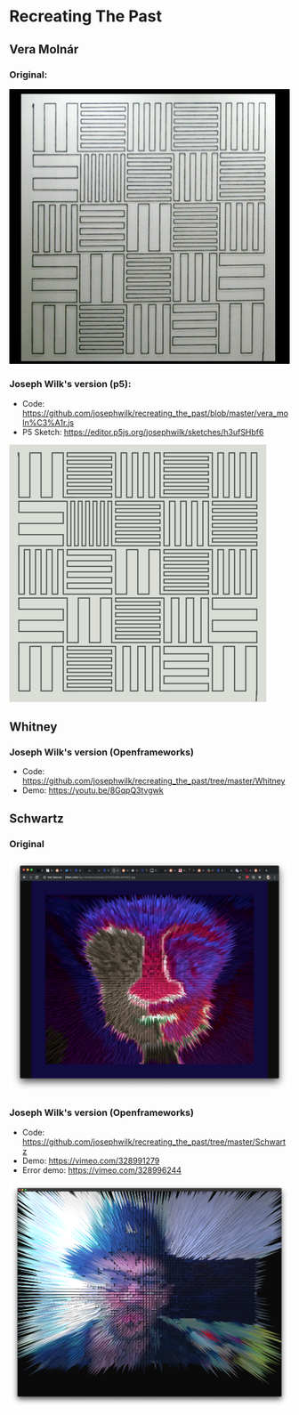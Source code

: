 # Recreating The Past

## Vera Molnár

### Original:

![](https://raw.githubusercontent.com/josephwilk/recreating_the_past/master/.images/vera_original.png)

### Joseph Wilk's version (p5):

* Code: https://github.com/josephwilk/recreating_the_past/blob/master/vera_moln%C3%A1r.js
* P5 Sketch: https://editor.p5js.org/josephwilk/sketches/h3ufSHbf6

![](https://raw.githubusercontent.com/josephwilk/recreating_the_past/master/.images/vera_josephwilk.png)

## Whitney

### Joseph Wilk's version (Openframeworks)

* Code: https://github.com/josephwilk/recreating_the_past/tree/master/Whitney
* Demo: https://youtu.be/8GqpQ3tvgwk

## Schwartz

### Original

![](https://raw.githubusercontent.com/josephwilk/recreating_the_past/master/.images/Screenshot%202019-04-05%2015.12.43.png)


### Joseph Wilk's version (Openframeworks)
* Code: https://github.com/josephwilk/recreating_the_past/tree/master/Schwartz
* Demo: https://vimeo.com/328991279
* Error demo: https://vimeo.com/328996244

![](https://raw.githubusercontent.com/josephwilk/recreating_the_past/master/.images/Screenshot%202019-04-07%2015.27.44.png)
